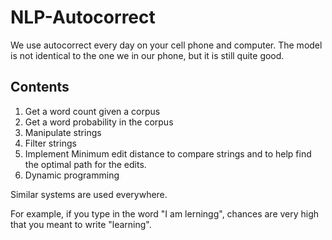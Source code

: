 # NLP-Autocorrect

We use autocorrect every day on your cell phone and computer. The model is not identical to the one we in our phone, but it is still quite good.

## Contents
1. Get a word count given a corpus
2. Get a word probability in the corpus
3. Manipulate strings
4. Filter strings
5. Implement Minimum edit distance to compare strings and to help find the optimal path for the edits.
6. Dynamic programming 

Similar systems are used everywhere.

For example, if you type in the word "I am lerningg", chances are very high that you meant to write "learning".
